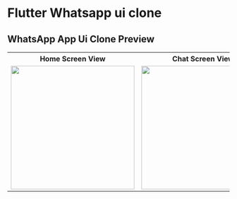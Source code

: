 # Flutter Whatsapp ui clone



## WhatsApp App Ui Clone Preview

<table>
  
  
<tr>                    
   <th> Home Screen View</th>
   <th> Chat Screen View</th>
   <th> Status Screen View</th>
   <th> Camera Screen View</th>
  
</tr>  
  
  
  
<tr>

<td>
  <img src="https://github.com/mdsomad/flutter_whatsapp_ui_clone/assets/103892160/02cf220a-d3c8-4fe9-a91f-ed17c21b8a4b" width="280"/>
</td>


<td>
  <img src="https://github.com/mdsomad/flutter_whatsapp_ui_clone/assets/103892160/b35684fe-4098-4f9e-b2d2-812d767aeecc" width="280"/>
 
</td>

<td>
  <img src="https://github.com/mdsomad/flutter_whatsapp_ui_clone/assets/103892160/520c4603-e21b-40db-900b-eddb1767a386" width="280"/>
</td>
<td>
  <img src="https://github.com/mdsomad/flutter_whatsapp_ui_clone/assets/103892160/8f08db08-1f57-4e7e-89ab-14c1f1ea2c9e" width="280"/>
</td>


</tr>

</table>


